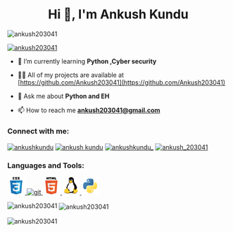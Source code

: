 
<h1 align="center">Hi 👋, I'm Ankush Kundu</h1>


<p align="left"> <img src="https://komarev.com/ghpvc/?username=ankush203041&label=Profile%20views&color=0e75b6&style=flat" alt="ankush203041" /> </p>

<p align="left"> <a href="https://github.com/ryo-ma/github-profile-trophy"><img src="https://github-profile-trophy.vercel.app/?username=ankush203041" alt="ankush203041" /></a> </p>

- 🌱 I’m currently learning **Python ,Cyber security**

- 👨‍💻 All of my projects are available at [https://github.com/Ankush203041](https://github.com/Ankush203041)

- 💬 Ask me about **Python and EH**

- 📫 How to reach me **ankush203041@gmail.com**

<h3 align="left">Connect with me:</h3>
<p align="left">
<a href="https://twitter.com/ankushkundu" target="blank"><img align="center" src="https://raw.githubusercontent.com/rahuldkjain/github-profile-readme-generator/master/src/images/icons/Social/twitter.svg" alt="ankushkundu" height="30" width="40" /></a>
<a href="https://fb.com/ankush kundu" target="blank"><img align="center" src="https://raw.githubusercontent.com/rahuldkjain/github-profile-readme-generator/master/src/images/icons/Social/facebook.svg" alt="ankush kundu" height="30" width="40" /></a>
<a href="https://instagram.com/ankushkundu_" target="blank"><img align="center" src="https://raw.githubusercontent.com/rahuldkjain/github-profile-readme-generator/master/src/images/icons/Social/instagram.svg" alt="ankushkundu_" height="30" width="40" /></a>
<a href="https://www.codechef.com/users/ankush_203041" target="blank"><img align="center" src="https://cdn.jsdelivr.net/npm/simple-icons@3.1.0/icons/codechef.svg" alt="ankush_203041" height="30" width="40" /></a>
</p>

<h3 align="left">Languages and Tools:</h3>
<p align="left"> <a href="https://www.w3schools.com/css/" target="_blank" rel="noreferrer"> <img src="https://raw.githubusercontent.com/devicons/devicon/master/icons/css3/css3-original-wordmark.svg" alt="css3" width="40" height="40"/> </a> <a href="https://git-scm.com/" target="_blank" rel="noreferrer"> <img src="https://www.vectorlogo.zone/logos/git-scm/git-scm-icon.svg" alt="git" width="40" height="40"/> </a> <a href="https://www.w3.org/html/" target="_blank" rel="noreferrer"> <img src="https://raw.githubusercontent.com/devicons/devicon/master/icons/html5/html5-original-wordmark.svg" alt="html5" width="40" height="40"/> </a> <a href="https://www.linux.org/" target="_blank" rel="noreferrer"> <img src="https://raw.githubusercontent.com/devicons/devicon/master/icons/linux/linux-original.svg" alt="linux" width="40" height="40"/> </a> <a href="https://www.python.org" target="_blank" rel="noreferrer"> <img src="https://raw.githubusercontent.com/devicons/devicon/master/icons/python/python-original.svg" alt="python" width="40" height="40"/> </a> </p>

<p><img align="left" src="https://github-readme-stats.vercel.app/api/top-langs?username=ankush203041&show_icons=true&locale=en&layout=compact" alt="ankush203041" /></p>

<p>&nbsp;<img align="center" src="https://github-readme-stats.vercel.app/api?username=ankush203041&show_icons=true&locale=en" alt="ankush203041" /></p>

<p><img align="center" src="https://github-readme-streak-stats.herokuapp.com/?user=ankush203041&" alt="ankush203041" /></p>
